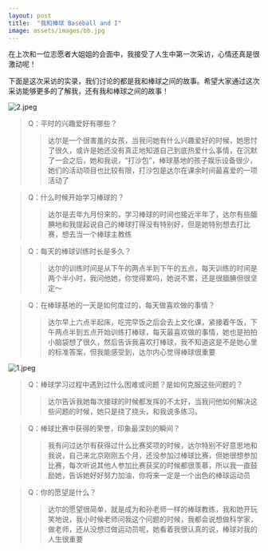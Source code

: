 ```yaml
---
layout: post
title:  "我和棒球 Baseball and I"
image: assets/images/bb.jpg
---
```

在上次和一位志愿者大姐姐的会面中，我接受了人生中第一次采访，心情还真是很激动呢！

下面是这次采访的实录，我们讨论的都是我和棒球之间的故事。希望大家通过这次采访能够更多的了解我，还有我和棒球之间的故事！

![2.jpeg](../assets/images/2.jpeg)

> Q：平时的兴趣爱好有哪些？
>> 达尔是一个很害羞的女孩，当我问她有什么兴趣爱好的时候，她思忖了很久，或许是她还没有真正地知道自己到底热爱什么事情，在沉默了一会之后，她和我说，“打沙包”，棒球基地的孩子娱乐设备很少，她们的活动项目也比较有限，打沙包是达尔在课余时间最喜爱的一项活动了

> Q：什么时候开始学习棒球的？
>> 达尔是去年九月份来的，学习棒球的时间也接近半年了，达尔有些腼腆地和我提起说自己的棒球打得没有特别好，但是她特别想去打比赛，想去当一个棒球主教练

> Q：每天的棒球训练时长是多久？
>> 达尔的训练时间是从下午的两点半到下午的五点，每天训练的时间是两个半小时，我问他她，你觉得累吗，她说不累，还是很腼腆但很坚定～

> Q：在棒球基地的一天是如何度过的，每天做喜欢做的事情？
>> 达尔早上六点半起床，吃完早饭之后会去上文化课，紧接着午饭，下午两点半到五点开始训练打棒球，每天最喜欢做的事情，她也是拍拍小脑袋想了很久，然后告诉我喜欢打棒球，我不知道这是不是她心里的标准答案，但我能感受到，达尔内心觉得棒球很重要

![1.jpeg](../assets/images/1.jpeg)

> Q：棒球学习过程中遇到过什么困难或问题？是如何克服这些问题的？
>> 达尔告诉我她每次接球的时候都发挥的不太好，​当我问他如何解决这些问题的时候，她只是挠了挠头，和我说多练习。

> Q：棒球比赛中获得的荣誉，印象最深刻的瞬间？
>> 我有问过达尔有获得过什么比赛奖项的时候，达尔特别不好意思地和我说，自己来北京刚刚五个月，还没参加过棒球比赛，但她很想参加比赛，每次听说其他人参加比赛获奖的时候都很羡慕，所以我一直鼓励她，告诉她好好努力加油，你将来一定是一个出色的棒球运动员
 
> Q：你的愿望是什么？
>> 达尔的愿望很简单，就是成为和孙老师一样的棒球教练，我和她开玩笑地说，我小时候老师问我这个问题的时候，我都会说想做科学家，做老师，还从没想过做运动员呢，她看着我很认真的说，棒球对我的人生很重要
